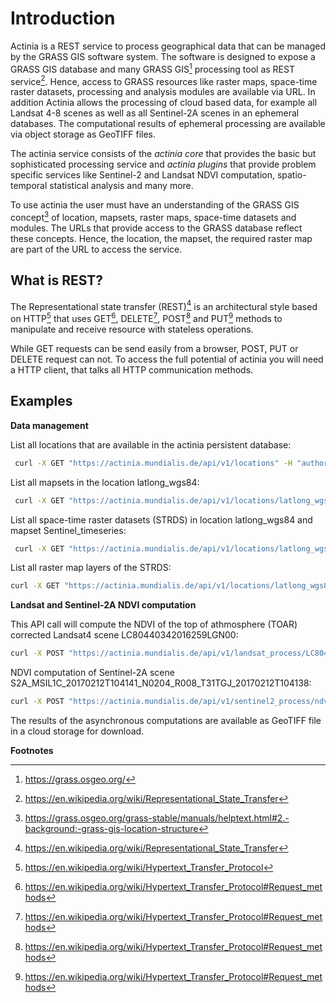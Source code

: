 Introduction
============

Actinia is a REST service to process geographical data that can be
managed by the GRASS GIS software system. The software is designed to
expose a GRASS GIS database and many GRASS GIS[^1] processing tool as
REST service[^2]. Hence, access to GRASS resources like raster maps,
space-time raster datasets, processing and analysis modules are
available via URL. In addition Actinia allows the processing of cloud
based data, for example all Landsat 4-8 scenes as well as all
Sentinel-2A scenes in an ephemeral databases. The computational results
of ephemeral processing are available via object storage as GeoTIFF
files.

The actinia service consists of the *actinia core* that provides the
basic but sophisticated processing service and *actinia plugins* that
provide problem specific services like Sentinel-2 and Landsat NDVI
computation, spatio-temporal statistical analysis and many more.

To use actinia the user must have an understanding of the GRASS GIS
concept[^3] of location, mapsets, raster maps, space-time datasets and
modules. The URLs that provide access to the GRASS database reflect
these concepts. Hence, the location, the mapset, the required raster map
are part of the URL to access the service.

What is REST?
-------------

The Representational state transfer (REST)[^4] is an architectural style
based on HTTP[^5] that uses GET[^6], DELETE[^7], POST[^8] and PUT[^9]
methods to manipulate and receive resource with stateless operations.

While GET requests can be send easily from a browser, POST, PUT or
DELETE request can not. To access the full potential of actinia you will
need a HTTP client, that talks all HTTP communication methods.

Examples
--------

**Data management**

List all locations that are available in the actinia persistent database:

```bash
 curl -X GET "https://actinia.mundialis.de/api/v1/locations" -H "authorization: Basic ..."
```

List all mapsets in the location latlong\_wgs84:

```bash
 curl -X GET "https://actinia.mundialis.de/api/v1/locations/latlong_wgs84/mapsets" -H "authorization: Basic ..."
```

List all space-time raster datasets (STRDS) in location
latlong\_wgs84 and mapset Sentinel\_timeseries:

```bash
 curl -X GET "https://actinia.mundialis.de/api/v1/locations/latlong_wgs84/mapsets/Sentinel_timeseries/strds" -H "authorization: Basic ..."
```

List all raster map layers of the STRDS:

```bash
curl -X GET "https://actinia.mundialis.de/api/v1/locations/latlong_wgs84/mapsets/Sentinel_timeseries/strds/S2A_B04/raster_layers" -H "authorization: Basic ..."
```

**Landsat and Sentinel-2A NDVI computation**

This API call will compute the NDVI of the top of athmosphere (TOAR)
corrected Landsat4 scene LC80440342016259LGN00:

```bash
curl -X POST "https://actinia.mundialis.de/api/v1/landsat_process/LC80440342016259LGN00/TOAR/NDVI" -H "authorization: Basic ..."
```

NDVI computation of Sentinel-2A scene
S2A\_MSIL1C\_20170212T104141\_N0204\_R008\_T31TGJ\_20170212T104138:

```bash
curl -X POST "https://actinia.mundialis.de/api/v1/sentinel2_process/ndvi/S2A_MSIL1C_20170212T104141_N0204_R008_T31TGJ_20170212T104138" -H "authorization: Basic ..."
```

The results of the asynchronous computations are available as GeoTIFF
file in a cloud storage for download.

**Footnotes**

[^1]: <https://grass.osgeo.org/>

[^2]: <https://en.wikipedia.org/wiki/Representational_State_Transfer>

[^3]: <https://grass.osgeo.org/grass-stable/manuals/helptext.html#2.-background:-grass-gis-location-structure>

[^4]: <https://en.wikipedia.org/wiki/Representational_State_Transfer>

[^5]: <https://en.wikipedia.org/wiki/Hypertext_Transfer_Protocol>

[^6]: <https://en.wikipedia.org/wiki/Hypertext_Transfer_Protocol#Request_methods>

[^7]: <https://en.wikipedia.org/wiki/Hypertext_Transfer_Protocol#Request_methods>

[^8]: <https://en.wikipedia.org/wiki/Hypertext_Transfer_Protocol#Request_methods>

[^9]: <https://en.wikipedia.org/wiki/Hypertext_Transfer_Protocol#Request_methods>
